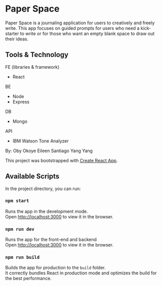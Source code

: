 # Paper Space
Paper Space is a journaling application for users to creatively and freely write. This app focuses on guided prompts for users who need a kick-starter to write or for those who want an empty blank space to draw out their ideas. 

## Tools & Technology
FE (libraries & framework)
- React 

BE 
- Node
- Express

DB 
- Mongo 

API 
- IBM Watson Tone Analyzer

By: 
Oby Okoye
Eileen Santiago
Yang Yang



This project was bootstrapped with [Create React App](https://github.com/facebook/create-react-app).

## Available Scripts

In the project directory, you can run:

### `npm start`

Runs the app in the development mode.<br />
Open [http://localhost:3000](http://localhost:3000) to view it in the browser.

### `npm run dev`

Runs the app for the front-end and backend <br />
Open [http://localhost:3000](http://localhost:3000) to view it in the browser.


### `npm run build`

Builds the app for production to the `build` folder.<br />
It correctly bundles React in production mode and optimizes the build for the best performance.


